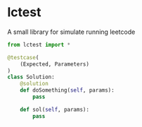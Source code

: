 # lctest

A small library for simulate running leetcode

```python
from lctest import *

@testcase(
    (Expected, Parameters)
)
class Solution:
    @solution
    def doSomething(self, params):
        pass

    def sol(self, params):
        pass
```
